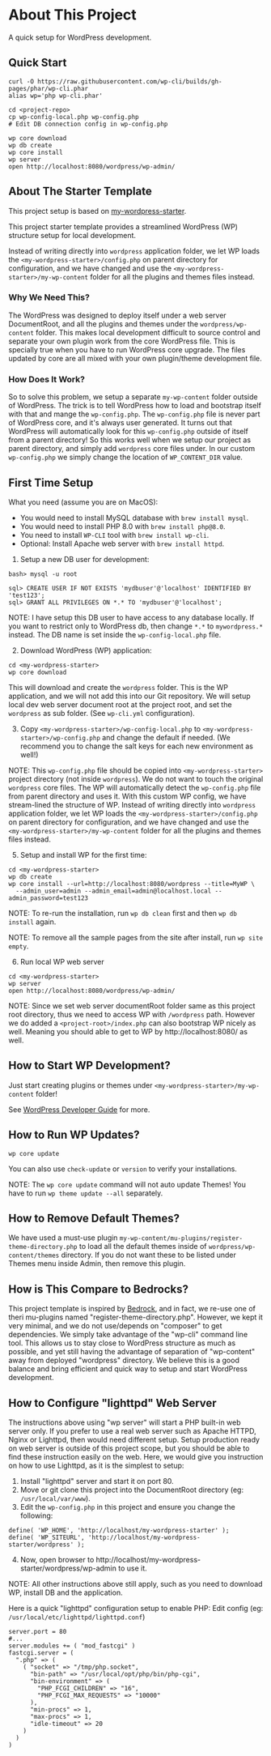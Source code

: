 # About This Project

A quick setup for WordPress development.

## Quick Start

```
curl -O https://raw.githubusercontent.com/wp-cli/builds/gh-pages/phar/wp-cli.phar
alias wp='php wp-cli.phar'

cd <project-repo>
cp wp-config-local.php wp-config.php
# Edit DB connection config in wp-config.php

wp core download
wp db create
wp core install
wp server
open http://localhost:8080/wordpress/wp-admin/
```

## About The Starter Template

This project setup is based on [my-wordpress-starter](https://github.com/zemian/my-wordpress-starter/).

This project starter template provides a streamlined WordPress (WP) structure setup for local
development.

Instead of writing directly into `wordpress` application folder, we let WP loads the 
`<my-wordpress-starter>/config.php` on parent directory for configuration, and we have changed
and use the `<my-wordpress-starter>/my-wp-content` folder for all the plugins and themes files instead.

### Why We Need This?

The WordPress was designed to deploy itself under a web server DocumentRoot, and all the plugins and themes
under the `wordpress/wp-content` folder. This makes local development difficult to source control and separate
your own plugin work from the core WordPress file. This is specially true when you have to run WordPress core
upgrade. The files updated by core are all mixed with your own plugin/theme development file.

### How Does It Work?

So to solve this problem, we setup a separate `my-wp-content` folder outside of WordPress. The trick is to tell
WordPress how to load and bootstrap itself with that and mange the `wp-config.php`. The `wp-config.php` file
is never part of WordPress core, and it's always user generated. It turns out that WordPress will automatically
look for this `wp-config.php` outside of itself from a parent directory! So this works well when we setup our
project as parent directory, and simply add `wordpress` core files under. In our custom `wp-config.php` we simply
change the location of `WP_CONTENT_DIR` value.

## First Time Setup

What you need (assume you are on MacOS):

* You would need to install MySQL database with `brew install mysql`.
* You would need to install PHP 8.0 with `brew install php@8.0`.
* You need to install `WP-CLI` tool with `brew install wp-cli`.
* Optional: Install Apache web server with `brew install httpd`.

1. Setup a new DB user for development:

```
bash> mysql -u root

sql> CREATE USER IF NOT EXISTS 'mydbuser'@'localhost' IDENTIFIED BY 'test123';
sql> GRANT ALL PRIVILEGES ON *.* TO 'mydbuser'@'localhost';
```

NOTE: I have setup this DB user to have access to any database locally. If you want to restrict only to
WordPress db, then change `*.*` to `mywordpress.*` instead. The DB name is set inside the `wp-config-local.php` file.

2. Download WordPress (WP) application:

```
cd <my-wordpress-starter>
wp core download
```

This will download and create the `wordpress` folder. This is the WP application, and we will not 
add this into our Git repository. We will setup local dev web server document root at the project root, and set the `wordpress` as sub folder. (See `wp-cli.yml` configuration).

3. Copy `<my-wordpress-starter>/wp-config-local.php` to `<my-wordpress-starter>/wp-config.php` and change the default if needed. (We recommend you to change the salt keys for each new environment as well!)

NOTE: This `wp-config.php` file should be copied into `<my-wordpress-starter>` project directory 
(not inside `wordpress`). We do not  want to touch the original `wordpress` core files. The WP will automatically 
detect the `wp-config.php` file from parent directory and uses it. With this custom WP config, we have stream-lined the 
structure of WP. Instead of writing directly into `wordpress` application folder, we let WP loads the
`<my-wordpress-starter>/config.php` on parent directory for configuration, and we have changed
and use the `<my-wordpress-starter>/my-wp-content` folder for all the plugins and themes files instead.

5. Setup and install WP for the first time:

```
cd <my-wordpress-starter>
wp db create
wp core install --url=http://localhost:8080/wordpress --title=MyWP \
  --admin_user=admin --admin_email=admin@localhost.local --admin_password=test123
```

NOTE: To re-run the installation, run `wp db clean` first and then `wp db install` again.

NOTE: To remove all the sample pages from the site after install, run `wp site empty`. 

6. Run local WP web server

```
cd <my-wordpress-starter>
wp server
open http://localhost:8080/wordpress/wp-admin/
```

NOTE: Since we set web server documentRoot folder same as this project root directory, thus we need
to access WP with `/wordpress` path. However we do added a `<project-root>/index.php` can also bootstrap
WP nicely as well. Meaning you should able to get to WP by http://localhost:8080/ as well.

## How to Start WP Development?

Just start creating plugins or themes under `<my-wordpress-starter>/my-wp-content` folder!

See [WordPress Developer Guide](https://developer.wordpress.org/) for more.

## How to Run WP Updates?

```
wp core update
```

You can also use `check-update` or `version` to verify your installations.

NOTE: The `wp core update` command will not auto update Themes! You have to run `wp theme update --all` separately.

## How to Remove Default Themes?

We have used a must-use plugin `my-wp-content/mu-plugins/register-theme-directory.php` to load all the default themes inside of `wordpress/wp-content/themes` directory. If you do not want these to be listed under Themes menu inside Admin, then remove this plugin.

## How is This Compare to Bedrocks?

This project template is inspired by [Bedrock](https://roots.io/bedrock/), and in fact, we re-use
one of theri mu-plugins named "register-theme-directory.php". However, we kept it very minimal, 
and we do not use/depends on "composer" to get dependencies. We simply take advantage of the
"wp-cli" command line tool. This allows us to stay close to WordPress structure as much as 
possible, and yet still having the advantage of separation of "wp-content" away from deployed 
"wordpress" directory. We believe this is a good balance and bring efficient and quick way to 
setup and start WordPress development.

## How to Configure "lighttpd" Web Server

The instructions above using "wp server" will start a PHP built-in web server only. If you prefer to use a real
web server such as Apache HTTPD, Nginx or Lighttpd, then would need different setup. Setup production ready on web
server is outside of this project scope, but you should be able to find these instruction easily on the web. Here, we
would give you instruction on how to use Lighttpd, as it is the simplest to setup:

1. Install "lighttpd" server and start it on port 80.
2. Move or git clone this project into the DocumentRoot directory (eg: `/usr/local/var/www`).
3. Edit the `wp-config.php` in this project and ensure you change the following:
```
define( 'WP_HOME', 'http://localhost/my-wordpress-starter' );
define( 'WP_SITEURL', 'http://localhost/my-wordpress-starter/wordpress' );
```
4. Now, open browser to http://localhost/my-wordpress-starter/wordpress/wp-admin to use it.

NOTE: All other instructions above still apply, such as you need to download WP, install DB and the application.

Here is a quick "lighttpd" configuration setup to enable PHP:
Edit config (eg: `/usr/local/etc/lighttpd/lighttpd.conf`)
```
server.port = 80
#...
server.modules += ( "mod_fastcgi" )
fastcgi.server = (
  ".php" => (
    ( "socket" => "/tmp/php.socket",
      "bin-path" => "/usr/local/opt/php/bin/php-cgi",
      "bin-environment" => (
        "PHP_FCGI_CHILDREN" => "16",
        "PHP_FCGI_MAX_REQUESTS" => "10000"
      ),
      "min-procs" => 1,
      "max-procs" => 1,
      "idle-timeout" => 20
    )
  )
)
```
